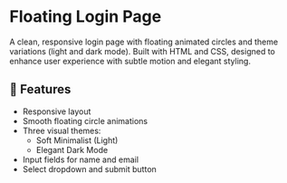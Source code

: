 # Floating Login Page

A clean, responsive login page with floating animated circles and theme variations (light and dark mode). Built with HTML and CSS, designed to enhance user experience with subtle motion and elegant styling.

## 🌟 Features

- Responsive layout
- Smooth floating circle animations
- Three visual themes:
  - Soft Minimalist (Light)
  - Elegant Dark Mode
- Input fields for name and email
- Select dropdown and submit button
